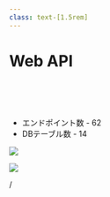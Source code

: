 ```yaml
---
class: text-[1.5rem]
---
```


# Web API

<br>
<br>
<br>

- エンドポイント数 - 62
- DBテーブル数 - 14

<img
  src="open_api_2.png"
  class="absolute bottom-0 right-[4.5rem] w-8/20"
/>

<img
  src="monolithic.svg"
  class="absolute bottom-[2.5rem] left-[3.5rem] w-4/10"
/>

<div
  class="absolute bottom-[1rem] right-[1rem] text-[1rem]"
>
  <SlideCurrentNo /> / <SlidesTotal />
</div>

<!--
Note
-->